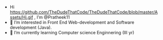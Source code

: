 - Hi https://github.com/TheDudeThatCode/TheDudeThatCode/blob/master/Assets/Hi.gif , I’m @Pratheek11
- 👀 I’m interested in Front End Web-development and Software development (Java).
- 🌱 I’m currently learning Computer science Enginnering (III yr)
